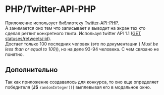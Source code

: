 # PHP/Twitter-API-PHP

Приложение использует библиотеку [Twitter-API-PHP](http://github.com/j7mbo/twitter-api-php).  
А занимается оно тем что записывает и выводит на экран тех кто сделал ретвит конкретного твита.
Используя twitter API 1.1 ([GET statuses/retweets/:id](https://developer.twitter.com/en/docs/tweets/post-and-engage/api-reference/get-statuses-retweets-id)).  
Достает только 100 последних человек (это по документации ( _Must be less than or equal to 100_)), но на деле 93-94 человека. С чем связано не понятно.  

## Дополнительно

Так как приложение создавалось для конкурса, то оно еще определяет победителя (**JS** `randomInteger()`) выплевывая его в модальное окно.